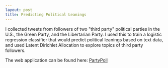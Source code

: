 ```yaml
---
layout: post
title: Predicting Political Leanings
---
```

I collected tweets from followers of two "third party" political parties in the U.S., the Green Party, and the Libertarian Party. 
I used this to train a logistic regression classifier that would predict political leanings based on text data, and used Latent Dirichlet Allocation to explore topics of third party followers. 

The web application can be found here: [PartyPoll](http://partypoll.co/)

